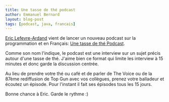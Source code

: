 ```yaml
---
title: Une tasse de thé podcast
author: Emmanuel Bernard
layout: blog-post
tags: [podcast, java, francais]
---
```

[Eric Lefevre-Ardand](http://ericlefevre.net/) vient de lancer un nouveau
podcast sur la programmation et en Français: [Une tasse de thé Podcast](http://unetassedethepodcast.com).

Comme son nom l'indique, le podcast est une interview sur un sujet précis autour
d'une tasse de thé. J'aime bien ce format qui limite les interview à 15 minutes
et donc garde la discussion centrée.

Au lieu de prendre votre thé ou café et de parler de The Voice ou de la 87ème
rediffusion de Top Gun avec vos collègues, prenez votre balladeur et écoutez un
épisode. Pour l'instant il fait ses épisodes tous les 15 jours.

Bonne chance à Eric. Garde le rythme :)
